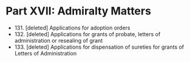 # Part XVII: Admiralty Matters 

<ul type="*">
	<li>131. [deleted] Applications for adoption orders</li>
	<li>132. [deleted] Applications for grants of probate, letters of administration or resealing of grant</li>
	<li>133. [deleted] Applications for dispensation of sureties for grants of Letters of Administration</li>
</ul>

